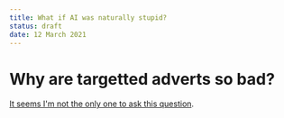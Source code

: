 ```yaml
---
title: What if AI was naturally stupid?
status: draft
date: 12 March 2021
---
```


# Why are targetted adverts so bad?

[It seems I'm not the only one to ask this question](https://www.ft.com/content/b013d9a2-c69d-4c17-aaeb-020eb2e33403).

